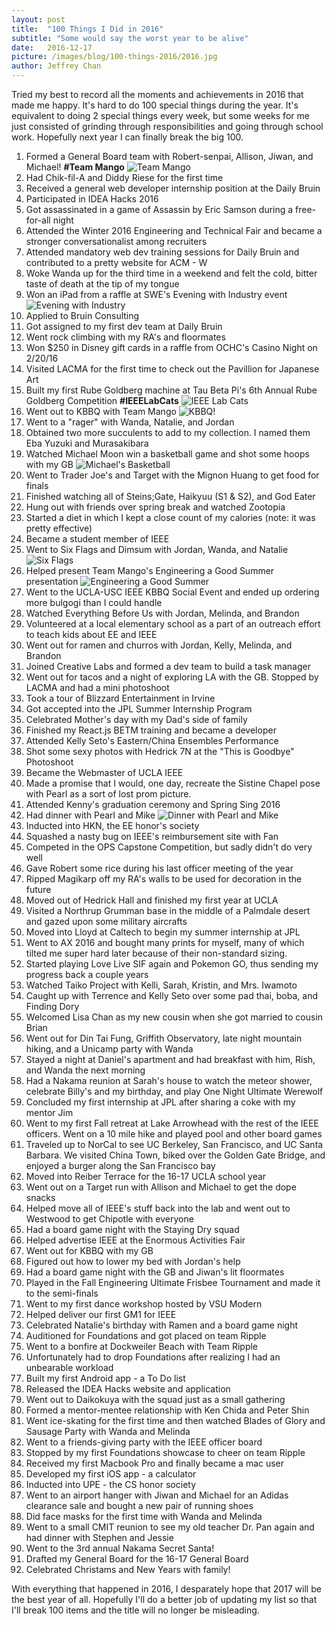 ```yaml
---
layout: post
title:  "100 Things I Did in 2016"
subtitle: "Some would say the worst year to be alive"
date:   2016-12-17
picture: /images/blog/100-things-2016/2016.jpg
author: Jeffrey Chan
---
```

<style>
.post-content img {
    margin: 15px auto;
    width: 500px;
    border-radius: 30px;
    display: block;
}
</style>
Tried my best to record all the moments and achievements in 2016 that made me happy. It's hard to do
100 special things during the year. It's equivalent to doing 2 special things every week, but some weeks
for me just consisted of grinding through responsibilities and going through school work. Hopefully next year
I can finally break the big 100.

1. Formed a General Board team with Robert-senpai, Allison, Jiwan, and Michael! **#Team Mango**
![](/images/blog/100-things-2016/team-mango.jpg "Team Mango")
2. Had Chik-fil-A and Diddy Riese for the first time
3. Received a general web developer internship position at the Daily Bruin
4. Participated in IDEA Hacks 2016
5. Got assassinated in a game of Assassin by Eric Samson during a free-for-all night
7. Attended the Winter 2016 Engineering and Technical Fair and became a stronger conversationalist among recruiters
8. Attended mandatory web dev training sessions for Daily Bruin and contributed to a pretty website for ACM - W
9. Woke Wanda up for the third time in a weekend and felt the cold, bitter taste of death at the tip of my tongue
10. Won an iPad from a raffle at SWE's Evening with Industry event
![](/images/blog/100-things-2016/swe-ewi.jpg "Evening with Industry")
11. Applied to Bruin Consulting
12. Got assigned to my first dev team at Daily Bruin
13. Went rock climbing with my RA's and floormates
14. Won $250 in Disney gift cards in a raffle from OCHC's Casino Night on 2/20/16
17. Visited LACMA for the first time to check out the Pavillion for Japanese Art
18. Built my first Rube Goldberg machine at Tau Beta Pi's 6th Annual Rube Goldberg Competition **#IEEELabCats**
![](/images/blog/100-things-2016/ieee-labcats.jpg "IEEE Lab Cats")
19. Went out to KBBQ with Team Mango
![](/images/blog/100-things-2016/manga-kbbq.jpg "KBBQ!")
20. Went to a "rager" with Wanda, Natalie, and Jordan
21. Obtained two more succulents to add to my collection. I named them Eba Yuzuki and Murasakibara
22. Watched Michael Moon win a basketball game and shot some hoops with my GB
![](/images/blog/100-things-2016/basketball.jpg "Michael's Basketball")
24. Went to Trader Joe's and Target with the Mignon Huang to get food for finals
25. Finished watching all of Steins;Gate, Haikyuu (S1 & S2), and God Eater
26. Hung out with friends over spring break and watched Zootopia
27. Started a diet in which I kept a close count of my calories (note: it was pretty effective)
28. Became a student member of IEEE
29. Went to Six Flags and Dimsum with Jordan, Wanda, and Natalie
![](/images/blog/100-things-2016/six-flags.jpg "Six Flags")
30. Helped present Team Mango's Engineering a Good Summer presentation
![](/images/blog/100-things-2016/eags.jpg "Engineering a Good Summer")
31. Went to the UCLA-USC IEEE KBBQ Social Event and ended up ordering more bulgogi than I could handle
32. Watched Everything Before Us with Jordan, Melinda, and Brandon
33. Volunteered at a local elementary school as a part of an outreach effort to teach kids about EE and IEEE
34. Went out for ramen and churros with Jordan, Kelly, Melinda, and Brandon
35. Joined Creative Labs and formed a dev team to build a task manager
36. Went out for tacos and a night of exploring LA with the GB. Stopped by LACMA and had a mini photoshoot
37. Took a tour of Blizzard Entertainment in Irvine
38. Got accepted into the JPL Summer Internship Program
39. Celebrated Mother's day with my Dad's side of family
40. Finished my React.js BETM training and became a developer
41. Attended Kelly Seto's Eastern/China Ensembles Performance
42. Shot some sexy photos with Hedrick 7N at the "This is Goodbye" Photoshoot
43. Became the Webmaster of UCLA IEEE
44. Made a promise that I would, one day, recreate the Sistine Chapel pose with Pearl as a sort of lost prom picture.
45. Attended Kenny's graduation ceremony and Spring Sing 2016
46. Had dinner with Pearl and Mike
![](/images/blog/100-things-2016/pearl-and-mike.jpg "Dinner with Pearl and Mike")
47. Inducted into HKN, the EE honor's society
48. Squashed a nasty bug on IEEE's reimbursement site with Fan
49. Competed in the OPS Capstone Competition, but sadly didn't do very well
50. Gave Robert some rice during his last officer meeting of the year
51. Ripped Magikarp off my RA's walls to be used for decoration in the future
52. Moved out of Hedrick Hall and finished my first year at UCLA
53. Visited a Northrup Grumman base in the middle of a Palmdale desert and gazed upon some military aircrafts
55. Moved into Lloyd at Caltech to begin my summer internship at JPL
56. Went to AX 2016 and bought many prints for myself, many of which tilted me super hard later because of their non-standard sizing.
57. Started playing Love Live SIF again and Pokemon GO, thus sending my progress back a couple years
58. Watched Taiko Project with Kelli, Sarah, Kristin, and Mrs. Iwamoto
59. Caught up with Terrence and Kelly Seto over some pad thai, boba, and Finding Dory
60. Welcomed Lisa Chan as my new cousin when she got married to cousin Brian
61. Went out for Din Tai Fung, Griffith Observatory, late night mountain hiking, and a Unicamp party with Wanda
62. Stayed a night at Daniel's apartment and had breakfast with him, Rish, and Wanda the next morning
63. Had a Nakama reunion at Sarah's house to watch the meteor shower, celebrate Billy's and my birthday, and play One Night Ultimate Werewolf
64. Concluded my first internship at JPL after sharing a coke with my mentor Jim
65. Went to my first Fall retreat at Lake Arrowhead with the rest of the IEEE officers. Went on a 10 mile hike and played pool and other board games
66. Traveled up to NorCal to see UC Berkeley, San Francisco, and UC Santa Barbara. We visited China Town, biked over the Golden Gate Bridge, and enjoyed a burger along the San Francisco bay
67. Moved into Reiber Terrace for the 16-17 UCLA school year
68. Went out on a Target run with Allison and Michael to get the dope snacks
69. Helped move all of IEEE's stuff back into the lab and went out to Westwood to get Chipotle with everyone
70. Had a board game night with the Staying Dry squad
71. Helped advertise IEEE at the Enormous Activities Fair
72. Went out for KBBQ with my GB
73. Figured out how to lower my bed with Jordan's help
73. Had a board game night with the GB and Jiwan's lit floormates
74. Played in the Fall Engineering Ultimate Frisbee Tournament and made it to the semi-finals
75. Went to my first dance workshop hosted by VSU Modern
76. Helped deliver our first GM1 for IEEE
77. Celebrated Natalie's birthday with Ramen and a board game night
78. Auditioned for Foundations and got placed on team Ripple
79. Went to a bonfire at Dockweiler Beach with Team Ripple
80. Unfortunately had to drop Foundations after realizing I had an unbearable workload
81. Built my first Android app - a To Do list
82. Released the IDEA Hacks website and application
83. Went out to Daikokuya with the squad just as a small gathering
84. Formed a mentor-mentee relationship with Ken Chida and Peter Shin
85. Went ice-skating for the first time and then watched Blades of Glory and Sausage Party with Wanda and Melinda
86. Went to a friends-giving party with the IEEE officer board
87. Stopped by my first Foundations showcase to cheer on team Ripple
88. Received my first Macbook Pro and finally became a mac user
88. Developed my first iOS app - a calculator
89. Inducted into UPE - the CS honor society
90. Went to an airport hanger with Jiwan and Michael for an Adidas clearance sale and bought a new pair of running shoes
91. Did face masks for the first time with Wanda and Melinda
92. Went to a small CMIT reunion to see my old teacher Dr. Pan again and had dinner with Stephen and Jessie
93. Went to the 3rd annual Nakama Secret Santa!
94. Drafted my General Board for the 16-17 General Board
95. Celebrated Christams and New Years with family!

With everything that happened in 2016, I desparately hope that 2017 will be the best year of all. Hopefully I'll do a better job of updating my list so that I'll break 100 items and the title will no longer be misleading.